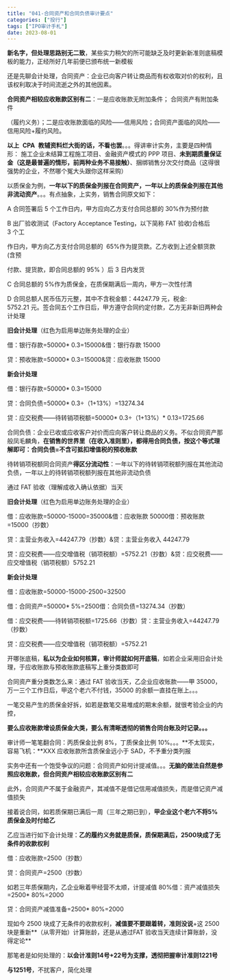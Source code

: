 ```yaml
---
title: "041-合同资产和合同负债审计要点"
categories: ["投行"]
tags: ["IPO审计手札"]
date: 2023-08-01
---
```

**新名字，但处理思路别无二致**，某些实力稍欠的所可能缺乏及时更新新准则底稿模板的能力，正经所好几年前便已颁布统一新模板

还是先聊会计处理，合同资产：企业已向客户转让商品而有权收取对价的权利，且该权利取决于时间流逝之外的其他因素。

**合同资产相较应收账款区别有二**：一是应收账款无附加条件； 合同资产有附加条件

（履约义务）；二是应收账款面临的风险——信用风险；合同资产面临的风险——信用风险+履约风险。

**以上**  **CPA**  **教辅资料烂大街的话，不看也罢**。。。得讲审计实务，主要是四种情形： 施工企业未结算工程施工项目、金融资产模式的 PPP 项目、**未到期质量保证金（这是最普遍的情形，前两种业务不易接触）**、捆绑销售分次交付商品（这得很强势的企业，不然哪个冤大头跟你这样采购）

以质保金为例，**一年以下的质保金列报在合同资产，一年以上的质保金列报在其他非流动资产**。。。有点抽象，上实务，销售合同原文如下：

A 合同签署后 5 个工作日内，甲方应向乙方支付合同总额的 30%作为预付款

  

B 出厂验收测试（Factory Acceptance Testing，以下简称 FAT 验收)合格后 3 个工

作日内，甲方向乙方支付合同总额的  65%作为提货款。乙方收到上述全额货款(含预

付款、提货款，即合同总额的 95% ）后 3 日内发货

C 合同总额的 5%作为质保金，在质保期满后一周内，甲方一次性付清

D 合同总额人民币伍万元整，其中不含税金额：44247.79 元，税金: 5752.21 元。签合同五个工作日后，甲方遵守合同约定付款，乙方无非新旧两种会计处理

**旧会计处理**（红色为启用单边账务处理的企业）

借：银行存款=50000* 0.3=15000&借：银行存款 15000

贷：预收账款=50000* 0.3=15000&贷：应收账款 15000

**新会计处理**

借：银行存款=50000* 0.3=15000

贷：合同负债=50000* 0.3÷（1+13%）=13274.34

贷：应交税费——待转销项税额=50000* 0.3÷（1+13%）* 0.13=1725.66

合同负债：企业已收或应收客户对价而应向客户转让商品的义务。不似合同资产那般凤毛麟角，**在销售的世界里（在收入准则里），都得用合同负债，按这个等式理解即可：合同负债=不含可抵扣增值税的预收账款**

  

待转销项税额同合同资产**得区分流动性**：一年以下的待转销项税额列报在其他流动负债，一年以上的待转销项税额列报在其他非流动负债

通过 FAT 验收（理解成收入确认依据）当天

**旧会计处理**（红色为启用单边账务处理的企业）

借：应收账款=50000-15000=35000&借：应收账款 50000借：预收账款=15000（抄数）

贷：主营业务收入=44247.79（抄数）&贷：主营业务收入 44247.79

贷：应交税费——应交增值税（销项税额）=5752.21（抄数）&贷：应交税费——应交增值税（销项税额）5752.21

**新会计处理**

借：应收账款=50000-15000-2500=32500

借：合同资产=50000* 5%=2500借：合同负债=13274.34（抄数）

借：应交税费——待转销项税额=1725.66（抄数）贷：主营业务收入=44247.79（抄数）

贷：应交税费——应交增值税（销项税额）=5752.21

开哪张底稿，**私以为企业如何核算，审计师就如何开底稿**，如若企业采用旧会计处理，于应收账款与预收账款底稿写上重分类数即可

  

合同资产重分类数怎么来：通过 FAT 验收当天，乙企业应收账款——甲 35000，万一三个工作日后，甲这个老六不付钱，35000 的余额一直挂在账上。。。

一笔交易产生的质保金好拆，如若是数笔交易堆成的期末余额，就很考验企业的内控，

**要么应收账款增设质保金大类，要么有清晰透彻的销售合同台账及时记录。。。**

审计师一笔笔翻合同：丙质保金比例 8%，丁质保金比例 10%。。。**不太现实，容易飞机：**XXX 应收账款所含质保金远小于 SAD，不予重分类列报

实务中还有一个饱受争议的问题：合同资产如何计提减值。。。**无脑的做法自然是参照应收账款，但合同资产相较应收账款区别有二**

此外，合同资产不属于金融资产，其减值不是借记信用减值损失，而是借记资产减值损失

接着说合同，如若质保期已满后一周（三年之期已到），**甲企业这个老六不将5%质保金及时付给乙**

乙应当进行如下会计处理：**乙的履约义务就是质保，质保期满后，2500块成了无条件的收款权利**

借：应收账款=2500（抄数）

  

贷：合同资产=2500（抄数）

如若三年质保期内，乙企业瞅着甲经营不太顺，计提减值 80%借：资产减值损失=2500* 80%=2000

贷：合同资产减值准备=2500* 80%=2000

现如今 2500 块成了无条件的收款权利，**减值要不要跟着转，准则没说**+这 2500 块是重新**（从零开始）计算账龄，还是从通过FAT 验收当天连续计算账龄，没得定论**

那笔者是如何处理的：**以会计准则14号+22号为支撑，透彻把握审计准则1221号**

**与1251号**，不扰客户，简化处理